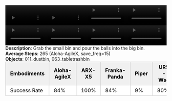 <!DOCTYPE html>
<html lang="en">
<body>
    <div style="display: flex;">
        <video src="./task_video_clean/dump_bin_bigbin/aloha-agilex_head.mp4" controls loop muted autoplay style="width: 25%;"></video>
        <video src="./task_video_clean/dump_bin_bigbin/franka-panda_head.mp4" controls loop muted autoplay style="width: 25%;"></video>
        <video src="./task_video_clean/dump_bin_bigbin/ARX-X5_head.mp4" controls loop muted autoplay style="width: 25%;"></video>
        <video src="./task_video_clean/dump_bin_bigbin/ur5-wsg_head.mp4" controls loop muted autoplay style="width: 25%;"></video>
    </div>
    <div style="display: flex;">
        <video src="./task_video_clean/dump_bin_bigbin/aloha-agilex_world.mp4" controls loop muted autoplay style="width: 25%;"></video>
        <video src="./task_video_clean/dump_bin_bigbin/franka-panda_world.mp4" controls loop muted autoplay style="width: 25%;"></video>
        <video src="./task_video_clean/dump_bin_bigbin/ARX-X5_world.mp4" controls loop muted autoplay style="width: 25%;"></video>
        <video src="./task_video_clean/dump_bin_bigbin/ur5-wsg_world.mp4" controls loop muted autoplay style="width: 25%;"></video>
    </div>
    <b>Description</b>: Grab the small bin and pour the balls into the big bin.<br>
    <b>Average Steps</b>: 265 (Aloha-AgileX, save_freq=15)<br>
    <b>Objects</b>: 011_dustbin, 063_tabletrashbin<br>
    <table style="margin:0 auto;border-collapse:collapse;width:auto;min-width:180px;background-color:white;">
        <thead>
            <tr style="background:#f0f0f0;">
                <th style="border:1px solid #ccc;padding:6px 14px;color:black;">Embodiments</th>
                <th style="border:1px solid #ccc;padding:6px 14px;color:black;">Aloha-AgileX</th>
                <th style="border:1px solid #ccc;padding:6px 14px;color:black;">ARX-X5</th>
                <th style="border:1px solid #ccc;padding:6px 14px;color:black;">Franka-Panda</th>
                <th style="border:1px solid #ccc;padding:6px 14px;color:black;">Piper</th>
                <th style="border:1px solid #ccc;padding:6px 14px;color:black;">UR5-Wsg</th>
            </tr>
        </thead>
        <tbody>
            <tr style="background:white;">
                <td style="border:1px solid #ccc;padding:6px 14px;color:black;">Success Rate</td>
                <td style="border:1px solid #ccc;padding:6px 14px;color:black;">84%</td>
                <td style="border:1px solid #ccc;padding:6px 14px;color:black;">100%</td>
                <td style="border:1px solid #ccc;padding:6px 14px;color:black;">84%</td>
                <td style="border:1px solid #ccc;padding:6px 14px;color:black;">9%</td>
                <td style="border:1px solid #ccc;padding:6px 14px;color:black;">80%</td>
            </tr>
        </tbody>
    </table>
</body>
</html>
